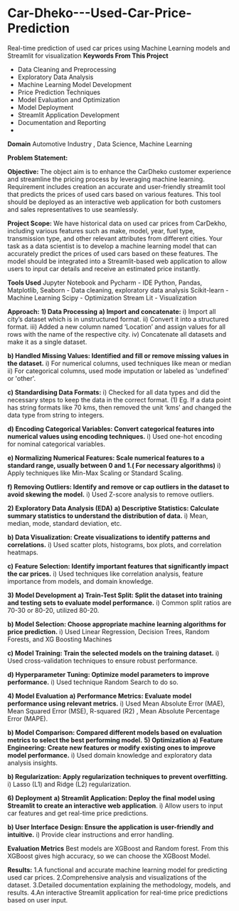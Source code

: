 # Car-Dheko---Used-Car-Price-Prediction
Real-time prediction of used car prices using Machine Learning models and Streamlit for visualization
**Keywords From This Project**
* Data Cleaning and Preprocessing
* Exploratory Data Analysis
* Machine Learning Model Development
* Price Prediction Techniques
* Model Evaluation and Optimization
* Model Deployment
* Streamlit Application Development
* Documentation and Reporting
* 
**Domain**
  Automotive Industry , Data Science, Machine Learning

**Problem Statement:**

**Objective:**
The object aim is to enhance the CarDheko customer experience and streamline the pricing process by leveraging machine learning. Requirement includes creation an accurate and user-friendly streamlit tool that predicts the prices of used cars based on various features. This tool should be deployed as an interactive web application for both customers and sales representatives to use seamlessly.

**Project Scope:**
We have historical data on used car prices from CarDekho, including various features such as make, model, year, fuel type, transmission type, and other relevant attributes from different cities. Your task as a data scientist is to develop a machine learning model that can accurately predict the prices of used cars based on these features. The model should be integrated into a Streamlit-based web application to allow users to input car details and receive an estimated price instantly.

**Tools Used**
 Jupyter Notebook and Pycharm - IDE
 Python, Pandas, Matplotlib, Seaborn - Data cleaning, exploratory data analysis
 Scikit-learn - Machine Learning
 Scipy - Optimization
 Stream Lit - Visualization
 
**Approach:**
**1) Data Processing**
**a) Import and concatenate:**
i) Import all city’s dataset which is in unstructured format. ii) Convert it into a structured format. iii) Added a new column named ‘Location’ and assign values for all rows with the name of the respective city. iv) Concatenate all datasets and make it as a single dataset.

**b) Handled Missing Values: Identified and fill or remove missing values in the dataset.**
i) For numerical columns, used techniques like mean or median ii) For categorical columns, used mode imputation or labeled as 'undefined' or 'other'.

**c) Standardising Data Formats:**
i) Checked for all data types and did the necessary steps to keep the data in the correct format. (1) Eg. If a data point has string formats like 70 kms, then removed the unit ‘kms’ and changed the data type from string to integers.

**d) Encoding Categorical Variables: Convert categorical features into numerical values using encoding techniques.**
i) Used one-hot encoding for nominal categorical variables.

**e) Normalizing Numerical Features: Scale numerical features to a standard range, usually between 0 and 1.( For necessary algorithms)**
i) Apply techniques like Min-Max Scaling or Standard Scaling.

**f) Removing Outliers: Identify and remove or cap outliers in the dataset to avoid skewing the model.**
i) Used Z-score analysis to remove outliers.

**2) Exploratory Data Analysis (EDA)**
**a) Descriptive Statistics: Calculate summary statistics to understand the distribution of data.**
i) Mean, median, mode, standard deviation, etc.

**b) Data Visualization: Create visualizations to identify patterns and correlations.**
i) Used scatter plots, histograms, box plots, and correlation heatmaps.

**c) Feature Selection: Identify important features that significantly impact the car prices.**
i) Used techniques like correlation analysis, feature importance from models, and domain knowledge.

**3) Model Development**
**a) Train-Test Split: Split the dataset into training and testing sets to evaluate model performance.**
i) Common split ratios are 70-30 or 80-20, utilized 80-20.

**b) Model Selection: Choose appropriate machine learning algorithms for price prediction.**
i) Used Linear Regression, Decision Trees, Random Forests, and XG Boosting Machines

**c) Model Training: Train the selected models on the training dataset.**
i) Used cross-validation techniques to ensure robust performance.

**d) Hyperparameter Tuning: Optimize model parameters to improve performance.**
i) Used technique Random Search to do so.

**4) Model Evaluation**
**a) Performance Metrics: Evaluate model performance using relevant metrics.**
i) Used Mean Absolute Error (MAE), Mean Squared Error (MSE), R-squared (R2) , Mean Absolute Percentage Error (MAPE).

**b) Model Comparison: Compared different models based on evaluation metrics to select the best performing model.**
**5) Optimization**
**a) Feature Engineering: Create new features or modify existing ones to improve model performance.**
i) Used domain knowledge and exploratory data analysis insights.

**b) Regularization: Apply regularization techniques to prevent overfitting.**
i) Lasso (L1) and Ridge (L2) regularization.

**6) Deployment**
**a) Streamlit Application: Deploy the final model using Streamlit to create an interactive web application**.
i) Allow users to input car features and get real-time price predictions.

**b) User Interface Design: Ensure the application is user-friendly and intuitive.**
i) Provide clear instructions and error handling.

**Evaluation Metrics**
Best models are XGBoost and Random forest.
From this XGBoost gives high accuracy, so we can choose the XGBoost Model. 

**Results:**
1.A functional and accurate machine learning model for predicting used car prices.
2.Comprehensive analysis and visualizations of the dataset.
3.Detailed documentation explaining the methodology, models, and results.
4.An interactive Streamlit application for real-time price predictions based on user input.
